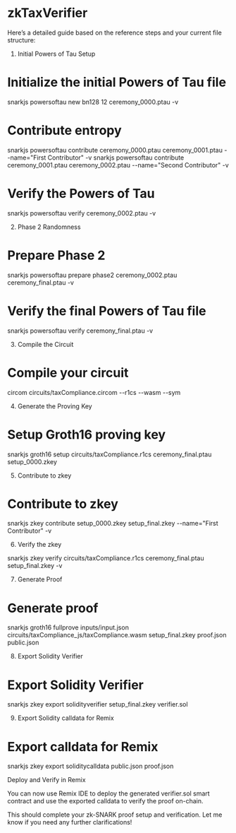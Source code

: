 # zkTaxVerifier




Here’s a detailed guide based on the reference steps and your current file structure:
1. Initial Powers of Tau Setup

# Initialize the initial Powers of Tau file
snarkjs powersoftau new bn128 12 ceremony_0000.ptau -v

# Contribute entropy
snarkjs powersoftau contribute ceremony_0000.ptau ceremony_0001.ptau --name="First Contributor" -v
snarkjs powersoftau contribute ceremony_0001.ptau ceremony_0002.ptau --name="Second Contributor" -v

# Verify the Powers of Tau
snarkjs powersoftau verify ceremony_0002.ptau -v


2. Phase 2 Randomness

# Prepare Phase 2
snarkjs powersoftau prepare phase2 ceremony_0002.ptau ceremony_final.ptau -v

# Verify the final Powers of Tau file
snarkjs powersoftau verify ceremony_final.ptau -v


3. Compile the Circuit

# Compile your circuit
circom circuits/taxCompliance.circom --r1cs --wasm --sym


4. Generate the Proving Key

# Setup Groth16 proving key
snarkjs groth16 setup circuits/taxCompliance.r1cs ceremony_final.ptau setup_0000.zkey

5. Contribute to zkey

# Contribute to zkey
snarkjs zkey contribute setup_0000.zkey setup_final.zkey --name="First Contributor" -v


6. Verify the zkey


snarkjs zkey verify circuits/taxCompliance.r1cs ceremony_final.ptau setup_final.zkey -v

7. Generate Proof


# Generate proof
snarkjs groth16 fullprove inputs/input.json circuits/taxCompliance_js/taxCompliance.wasm setup_final.zkey proof.json public.json

8. Export Solidity Verifier


# Export Solidity Verifier
snarkjs zkey export solidityverifier setup_final.zkey verifier.sol

9. Export Solidity calldata for Remix


# Export calldata for Remix
snarkjs zkey export soliditycalldata public.json proof.json

Deploy and Verify in Remix

You can now use Remix IDE to deploy the generated verifier.sol smart contract and use the exported calldata to verify the proof on-chain.

This should complete your zk-SNARK proof setup and verification. Let me know if you need any further clarifications!